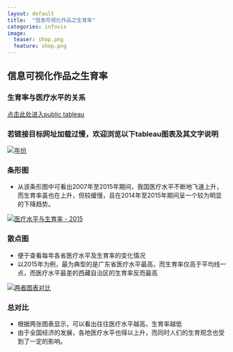 ```yaml
---
layout: default
title:  "信息可视化作品之生育率"
categories: infovis 
image:
  teaser: shop.png
  feature: shop.png
---
```


## 信息可视化作品之生育率
### 生育率与医疗水平的关系
[点击此处进入public tableau](https://public.tableau.com/profile/.8478#!/vizhome/_18345/sheet3?publish=yes)

### 若链接目标网址加载过慢，欢迎浏览以下tableau图表及其文字说明
<div class='tableauPlaceholder' id='viz1515269387397' style='position: relative'>
        <noscript><a href='#'><img alt='年份 ' src='https:&#47;&#47;public.tableau.com&#47;static&#47;images&#47;_1&#47;_18345&#47;sheet0&#47;1_rss.png' style='border: none' /></a>
        </noscript>
        <object class='tableauViz'  style='display:none;'><param name='host_url' value='https%3A%2F%2Fpublic.tableau.com%2F' /> <param name='embed_code_version' value='3' /> <param name='site_root' value='' /><param name='name' value='_18345&#47;sheet0' /><param name='tabs' value='no' /><param name='toolbar' value='yes' /><param name='static_image' value='https:&#47;&#47;public.tableau.com&#47;static&#47;images&#47;_1&#47;_18345&#47;sheet0&#47;1.png' /> <param name='animate_transition' value='yes' /><param name='display_static_image' value='yes' /><param name='display_spinner' value='yes' /><param name='display_overlay' value='yes' /><param name='display_count' value='yes' />
        </object>
</div>                
<script type='text/javascript'>                    var divElement = document.getElementById('viz1515269387397');                    var vizElement = divElement.getElementsByTagName('object')[0];                    vizElement.style.width='100%';vizElement.style.height=(divElement.offsetWidth*0.75)+'px';                    var scriptElement = document.createElement('script');                    scriptElement.src = 'https://public.tableau.com/javascripts/api/viz_v1.js';                    vizElement.parentNode.insertBefore(scriptElement, vizElement);                
</script>

### 条形图
- 从该条形图中可看出2007年至2015年期间，我国医疗水平不断地飞速上升，而生育率虽也在上升，但较缓慢，且在2014年至2015年期间呈一个较为明显的下降趋势。

<div class='tableauPlaceholder' id='viz1515270084423' style='position: relative'>
        <noscript><a href='#'><img alt='医疗水平与生育率 - 2015 ' src='https:&#47;&#47;public.tableau.com&#47;static&#47;images&#47;_1&#47;_18345&#47;sheet1&#47;1_rss.png' style='border: none' /></a>
        </noscript>
        <object class='tableauViz'  style='display:none;'><param name='host_url' value='https%3A%2F%2Fpublic.tableau.com%2F' /> <param name='embed_code_version' value='3' /> <param name='site_root' value='' /><param name='name' value='_18345&#47;sheet1' /><param name='tabs' value='no' /><param name='toolbar' value='yes' /><param name='static_image' value='https:&#47;&#47;public.tableau.com&#47;static&#47;images&#47;_1&#47;_18345&#47;sheet1&#47;1.png' /> <param name='animate_transition' value='yes' /><param name='display_static_image' value='yes' /><param name='display_spinner' value='yes' /><param name='display_overlay' value='yes' /><param name='display_count' value='yes' />
        </object>
</div>                
<script type='text/javascript'>                    var divElement = document.getElementById('viz1515270084423');                    var vizElement = divElement.getElementsByTagName('object')[0];                    vizElement.style.width='100%';vizElement.style.height=(divElement.offsetWidth*0.75)+'px';                    var scriptElement = document.createElement('script');                    scriptElement.src = 'https://public.tableau.com/javascripts/api/viz_v1.js';                    vizElement.parentNode.insertBefore(scriptElement, vizElement);                
</script>

### 散点图
- 便于查看每年各省医疗水平及生育率的变化情况
- 以2015年为例，最为典型的是广东省医疗水平最高，而生育率仅高于平均线一点，而医疗水平最差的西藏自治区的生育率反而最高

<div class='tableauPlaceholder' id='viz1515270546217' style='position: relative'>
        <noscript><a href='#'><img alt='两者图表对比 ' src='https:&#47;&#47;public.tableau.com&#47;static&#47;images&#47;_1&#47;_18345&#47;sheet3&#47;1_rss.png' style='border: none' /></a>
        </noscript>
        <object class='tableauViz'  style='display:none;'><param name='host_url' value='https%3A%2F%2Fpublic.tableau.com%2F' /> <param name='embed_code_version' value='3' /> <param name='site_root' value='' /><param name='name' value='_18345&#47;sheet3' /><param name='tabs' value='no' /><param name='toolbar' value='yes' /><param name='static_image' value='https:&#47;&#47;public.tableau.com&#47;static&#47;images&#47;_1&#47;_18345&#47;sheet3&#47;1.png' /> <param name='animate_transition' value='yes' /><param name='display_static_image' value='yes' /><param name='display_spinner' value='yes' /><param name='display_overlay' value='yes' /><param name='display_count' value='yes' />
        </object>
</div>                
<script type='text/javascript'>                    var divElement = document.getElementById('viz1515270546217');                    var vizElement = divElement.getElementsByTagName('object')[0];                    
vizElement.style.width='1016px';vizElement.style.height='991px';                    var scriptElement = document.createElement('script');          document.createElement('script');                    scriptElement.src = 'https://public.tableau.com/javascripts/api/viz_v1.js';                   
vizElement.parentNode.insertBefore(scriptElement, vizElement);                
</script>

### 总对比
- 根据两张图表显示，可以看出往往医疗水平越高，生育率越低
- 由于全国经济的发展，各地医疗水平也得以上升，而同时人们的生育观念也受到了一定的影响。
